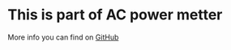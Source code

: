 # This is part of AC power metter

More info you can find on [GitHub](https://github.com/SwInDaMix/sw-hub/tree/master/Embedded%20GCC/DevTool_ACPowerMetter)
